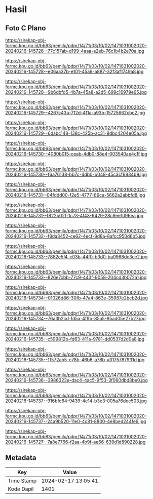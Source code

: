 # Hasil

## Foto C Plano

https://sirekap-obj-formc.kpu.go.id/bb63/pemilu/pdpr/14/71/03/10/02/1471031002020-20240216-145726--77c157ab-d199-4aaa-a2eb-76c1b4b2e70a.jpg

https://sirekap-obj-formc.kpu.go.id/bb63/pemilu/pdpr/14/71/03/10/02/1471031002020-20240216-145728--e06aa37b-e101-45a9-a887-32f3af1749a8.jpg

https://sirekap-obj-formc.kpu.go.id/bb63/pemilu/pdpr/14/71/03/10/02/1471031002020-20240216-145728--9b6dbfd5-4b7a-45a8-a2d5-699c16979e65.jpg

https://sirekap-obj-formc.kpu.go.id/bb63/pemilu/pdpr/14/71/03/10/02/1471031002020-20240216-145729--4267c43a-712d-4f1a-a93b-15725662cbc2.jpg

https://sirekap-obj-formc.kpu.go.id/bb63/pemilu/pdpr/14/71/03/10/02/1471031002020-20240216-145729--6dabc148-138c-425b-ac31-8dbc4204e05a.jpg

https://sirekap-obj-formc.kpu.go.id/bb63/pemilu/pdpr/14/71/03/10/02/1471031002020-20240216-145730--4080b015-ceab-4db0-88e4-003540ae4c1f.jpg

https://sirekap-obj-formc.kpu.go.id/bb63/pemilu/pdpr/14/71/03/10/02/1471031002020-20240216-145730--f6a76138-bb7c-4db0-b049-45c3cf6834b9.jpg

https://sirekap-obj-formc.kpu.go.id/bb63/pemilu/pdpr/14/71/03/10/02/1471031002020-20240216-145731--04fddd00-f2e5-4777-89ca-5662a2abbfd8.jpg

https://sirekap-obj-formc.kpu.go.id/bb63/pemilu/pdpr/14/71/03/10/02/1471031002020-20240216-145731--f822b02f-1c73-4f43-9429-28c9ee1096ea.jpg

https://sirekap-obj-formc.kpu.go.id/bb63/pemilu/pdpr/14/71/03/10/02/1471031002020-20240216-145732--f8da3452-ce62-4ecf-8d8a-8afcc950d6b5.jpg

https://sirekap-obj-formc.kpu.go.id/bb63/pemilu/pdpr/14/71/03/10/02/1471031002020-20240216-145733--7882e5f4-c03b-44f0-b3d0-ba0968dc3ce2.jpg

https://sirekap-obj-formc.kpu.go.id/bb63/pemilu/pdpr/14/71/03/10/02/1471031002020-20240216-145733--826e7cbb-77c9-443f-9058-204cd3b072a1.jpg

https://sirekap-obj-formc.kpu.go.id/bb63/pemilu/pdpr/14/71/03/10/02/1471031002020-20240216-145734--01026d86-30fb-47a4-863e-35987e2bcb2d.jpg

https://sirekap-obj-formc.kpu.go.id/bb63/pemilu/pdpr/14/71/03/10/02/1471031002020-20240216-145734--76a3b2cd-fd5a-4f9b-85a5-95ad05e27b27.jpg

https://sirekap-obj-formc.kpu.go.id/bb63/pemilu/pdpr/14/71/03/10/02/1471031002020-20240216-145735--c599812b-fd63-411a-9781-dd0537d2d0a8.jpg

https://sirekap-obj-formc.kpu.go.id/bb63/pemilu/pdpr/14/71/03/10/02/1471031002020-20240216-145735--11572ab5-c78b-46b6-a78b-a3175787931d.jpg

https://sirekap-obj-formc.kpu.go.id/bb63/pemilu/pdpr/14/71/03/10/02/1471031002020-20240216-145736--3986323e-dac4-4ac5-9f53-3f060dbd8be0.jpg

https://sirekap-obj-formc.kpu.go.id/bb63/pemilu/pdpr/14/71/03/10/02/1471031002020-20240216-145737--916bfc64-9439-4e14-b3e3-005a76dee503.jpg

https://sirekap-obj-formc.kpu.go.id/bb63/pemilu/pdpr/14/71/03/10/02/1471031002020-20240216-145737--24a9b520-11e0-4c81-8800-4e8bed244fe6.jpg

https://sirekap-obj-formc.kpu.go.id/bb63/pemilu/pdpr/14/71/03/10/02/1471031002020-20240216-145727--7a8e7766-f2aa-4b9f-ae66-639d1d890228.jpg


## Metadata

| Key        | Value               |
| ---------- | ------------------- |
| Time Stamp | 2024-02-17 13:05:41 |
| Kode Dapil | 1401                |



